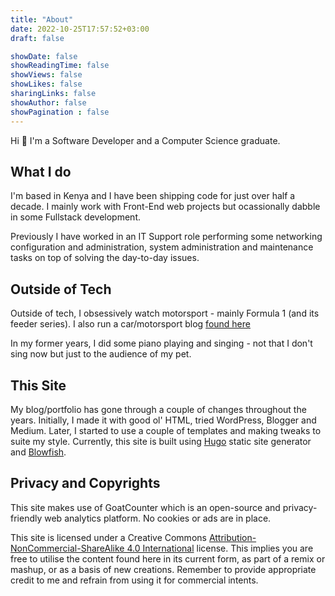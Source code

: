 ```yaml
---
title: "About"
date: 2022-10-25T17:57:52+03:00
draft: false

showDate: false
showReadingTime: false
showViews: false
showLikes: false
sharingLinks: false
showAuthor: false
showPagination : false
---
```


Hi 👋 I'm a Software Developer and a Computer Science graduate.

## What I do

I'm based in Kenya and I have been shipping code for just over half a decade. I mainly work with Front-End web projects but ocassionally dabble in some Fullstack development.

Previously I have worked in an IT Support role performing some networking configuration and administration, system administration and maintenance tasks on top of solving the day-to-day issues.

## Outside of Tech

Outside of tech, I obsessively watch motorsport - mainly Formula 1 (and its feeder series). I also run a car/motorsport blog [found here][drivetalks]

In my former years, I did some piano playing and singing - not that I don't sing now but just to the audience of my pet.

## This Site 

My blog/portfolio has gone through a couple of changes throughout the years. Initially, I made it with good ol' HTML, tried WordPress, Blogger and Medium. Later, I started to use a couple of templates and making tweaks to suite my style. Currently, this site is built using [Hugo][hugo] static site generator and [Blowfish][blowfish]. 

## Privacy and Copyrights

This site makes use of GoatCounter which is an open-source and privacy-friendly web analytics platform. No cookies or ads are in place.

This site is licensed under a Creative Commons [Attribution-NonCommercial-ShareAlike 4.0 International](https://creativecommons.org/licenses/by-nc-sa/4.0/) license. This implies you are free to utilise the content found here in its current form, as part of a remix or mashup, or as a basis of new creations. Remember to provide appropriate credit to me and refrain from using it for commercial intents. 

<!-- organise alphabetically -->
[blowfish]: https://blowfish.page/ "A powerful, lightweight theme for Hugo built with Tailwind CSS."
[dart]: https://dart.dev "A client-optimized language for fast apps on any platform"
[drivetalks]: https://auto.insidemordecai.com "A car/motorsport blog "
[flutter]: https://flutter.dev "An open-source cross-platform UI software development kit created by Google."
[hugo]: https://gohugo.io/ "The world’s fastest framework for building websites"
[themarkup]: https://themarkup.org/blacklight?url=insidemordecai.com " A Real-Time Website Privacy Inspector"
